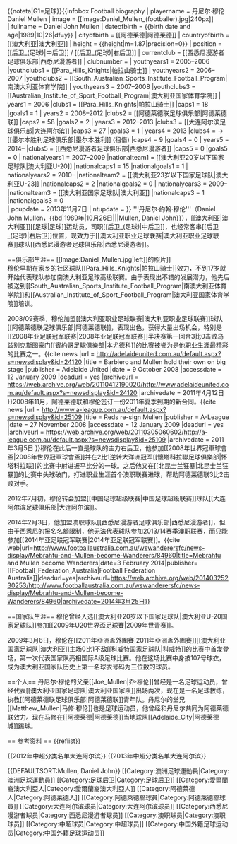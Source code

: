 {{noteta|G1=足球}}{{infobox Football biography
| playername     = 丹尼尔·穆伦<br>Daniel Mullen
| image          = [[Image:Daniel_Mullen_(footballer).jpg|240px]]  
| fullname       = Daniel John Mullen
| dateofbirth    = {{birth date and age|1989|10|26|df=y}}
| cityofbirth    = [[阿德莱德|阿德莱德]]
| countryofbirth = [[澳大利亚|澳大利亚]]
| height         = {{height|m=1.87|precision=0}}
| position       = [[后卫_(足球)|中后卫]] / [[后卫_(足球)|右后卫]]
| currentclub    = [[西悉尼漫游者足球俱乐部|西悉尼漫游者]]
| clubnumber     = 
| youthyears1    = 2005–2006 |youthclubs1 = [[Para_Hills_Knights|帕拉山骑士]]
| youthyears2    = 2006–2007 |youthclubs2 = [[South_Australian_Sports_Institute_Football_Program|南澳大利亚体育学院]]
| youthyears3    = 2007–2008 |youthclubs3 = [[Australian_Institute_of_Sport_Football_Program|澳大利亚国家体育学院]]
| years1         = 2006            |clubs1 = [[Para_Hills_Knights|帕拉山骑士]]          |caps1 = 18 |goals1 = 1
| years2         = 2008–2012 |clubs2 = [[阿德莱德联足球俱乐部|阿德莱德联]]        |caps2 = 58 |goals2 = 2
| years3         = 2012–2013 |clubs3 = [[大连阿尔滨足球俱乐部|大连阿尔滨]]        |caps3 = 27 |goals3 = 1
| years4         = 2013            |clubs4 = → [[墨尔本胜利足球俱乐部|墨尔本胜利]] (租借)        |caps4 =  9 |goals4 = 0
| years5         = 2014–     |clubs5 = [[西悉尼漫游者足球俱乐部|西悉尼漫游者]]              |caps5 =  0 |goals5 = 0
| nationalyears1 = 2007–2009 |nationalteam1 = [[澳大利亚20岁以下国家足球队|澳大利亚U-20]]               |nationalcaps1 = 15 |nationalgoals1 = 1
| nationalyears2 = 2010–     |nationalteam2 = [[澳大利亚23岁以下国家足球队|澳大利亚U-23]]               |nationalcaps2 = 2 |nationalgoals2 = 0 
| nationalyears3 = 2009–     |nationalteam3 = [[澳大利亚国家足球队|澳大利亚]]               |nationalcaps3 = 1 |nationalgoals3 = 0  
| pcupdate       = 2013年11月7日
| ntupdate       = 
}}
'''丹尼尔·约翰·穆伦'''（Daniel John Mullen，{{bd|1989年|10月26日|||Mullen, Daniel John}}），[[澳大利亚|澳大利亚]][[足球|足球]]运动员，司职[[后卫_(足球)|中后卫]]，也经常客串[[后卫_(足球)|右后卫]]位置，现效力于[[澳大利亚职业足球联赛|澳大利亚职业足球联赛]]球队[[西悉尼漫游者足球俱乐部|西悉尼漫游者]]。

==俱乐部生涯==
[[Image:Daniel_Mullen.jpg|left]]的照片]]  
穆伦早期在家乡的社区球队[[Para_Hills_Knights|帕拉山骑士]]效力，不到17岁就开始代表球队参加南澳大利亚足球高级联赛。由于表现出不错的发展潜力，他先后被送到[[South_Australian_Sports_Institute_Football_Program|南澳大利亚体育学院]]和[[Australian_Institute_of_Sport_Football_Program|澳大利亚国家体育学院]]培训。

2008/09赛季，穆伦加盟[[澳大利亚职业足球联赛|澳大利亚职业足球联赛]]球队[[阿德莱德联足球俱乐部|阿德莱德联]]，表现出色，获得大量出场机会，特别是[[2008年亚足联冠军联赛|2008年亚足联冠军联赛]]半决赛第一回合3比0击败乌兹别克斯图豪门[[賓約哥足球俱樂部|本尤德科]]的比赛被誉为是他职业生涯最精彩的比赛之一。<ref>{{cite news
 |url         = http://adelaideunited.com.au/default.aspx?s=newsdisplay&id=24120
 |title       = Barbiero and Mullen hold their own on big stage
 |publisher   = Adelaide United
 |date        = 9 October 2008
 |accessdate  = 12 January 2009
 |deadurl     = yes
 |archiveurl  = https://web.archive.org/web/20110412190020/http://www.adelaideunited.com.au/default.aspx?s=newsdisplay&id=24120
 |archivedate = 2011年4月12日
}}</ref>2008年11月，阿德莱德联和穆伦签订一份2011年夏季到期的新合同。<ref>{{cite news
 |url         = http://www.a-league.com.au/default.aspx?s=newsdisplay&id=25109
 |title       = Reds re-sign Mullen
 |publisher   = A-League
 |date        = 27 November 2008
 |accessdate  = 12 January 2009
 |deadurl     = yes
 |archiveurl  = https://web.archive.org/web/20110305060602/http://a-league.com.au/default.aspx?s=newsdisplay&id=25109
 |archivedate = 2011年3月5日
}}</ref>穆伦在此后一直是球队的主力右后卫，他参加[[2008年世界冠軍球會盃|2008年世界冠軍球會盃]]并在2比1逆转大洋洲冠军[[懷塔科拉聯足球俱樂部|怀塔科拉联]]的比赛中射进扳平比分的一球。之后他又在[[北昆士兰狂暴|北昆士兰狂暴]]的比赛中头球破门，打进职业生涯首个澳职联赛进球，帮助阿德莱德联3比2击败对手。

2012年7月初，穆伦转会加盟[[中国足球超级联赛|中国足球超级联赛]]球队[[大连阿尔滨足球俱乐部|大连阿尔滨]]。

2014年2月3日，他加盟澳职球队[[西悉尼漫游者足球俱乐部|西悉尼漫游者]]，但由于西悉尼的报名名额限制，他无法代表球队参加2013/14赛季澳职联赛，而只能参加[[2014年亚足联冠军联赛|2014年亚足联冠军联赛]]。<ref>{{cite web|url=http://www.footballaustralia.com.au/wswanderersfc/news-display/Mebrahtu-and-Mullen-become-Wanderers/84960|title=Mebrahtu and Mullen become Wanderers|date=3 February 2014|publisher=[[Football_Federation_Australia|Football Federation Australia]]|deadurl=yes|archiveurl=https://web.archive.org/web/20140325230253/http://www.footballaustralia.com.au/wswanderersfc/news-display/Mebrahtu-and-Mullen-become-Wanderers/84960|archivedate=2014年3月25日}}</ref>

==国家队生涯==
穆伦曾经入选[[澳大利亚20岁以下国家足球队|澳大利亚U-20国家足球队]]参加[[2009年U20世界盃足球賽|2009年世青赛]]。

2009年3月6日，穆伦在[[2011年亞洲盃外圍賽|2011年亞洲盃外圍賽]][[澳大利亚国家足球队|澳大利亚]]主场0比1不敌[[科威特国家足球队|科威特]]的比赛中首发登场，第一次代表国家队亮相国际A级足球比赛。他在这场比赛中身披107号球衣，成为澳大利亚国家队历史上第一名球衣号码为三位数的球员。

==个人==
丹尼尔·穆伦的父亲[[Joe_Mullen|乔·穆伦]]曾经是一名足球运动员，曾经代表[[澳大利亚国家足球队|澳大利亚国家队]]出场两次，现在是一名足球教练，执教[[阿德莱德联足球俱乐部|阿德莱德联]]青年队。丹尼尔的堂兄[[Matthew_Mullen|马修·穆伦]]也是足球运动员，他曾经和丹尼尔共同为阿德莱德联效力。现在马修在[[阿德莱德|阿德莱德]]当地球队[[Adelaide_City|阿德莱德城]]踢球。

== 参考资料 ==
{{reflist}}

{{2012年中超分类名单大连阿尔滨}}
{{2013年中超分类名单大连阿尔滨}}

{{DEFAULTSORT:Mullen, Daniel John}}
[[Category:澳洲足球運動員|Category:澳洲足球運動員]]
[[Category:足球后卫|Category:足球后卫]]
[[Category:愛爾蘭裔澳大利亞人|Category:愛爾蘭裔澳大利亞人]]
[[Category:阿德莱德人|Category:阿德莱德人]]
[[Category:阿德萊德聯球員|Category:阿德萊德聯球員]]
[[Category:大连阿尔滨球员|Category:大连阿尔滨球员]]
[[Category:西悉尼漫游者球员|Category:西悉尼漫游者球员]]
[[Category:澳职球员|Category:澳职球员]]
[[Category:中超球员|Category:中超球员]]
[[Category:中国外籍足球运动员|Category:中国外籍足球运动员]]